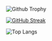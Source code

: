 
![Github Trophy](https://github-profile-trophy.vercel.app/?username=CccrizzZ&theme=juicyfresh&title=MultipleLang,Repo,Commit,Followers,Stars,Issue)

[![GitHub Streak](https://streak-stats.demolab.com/?user=CccrizzZ&mode=weekly&theme=aura)](https://git.io/streak-stats)

![Top Langs](https://github-readme-stats.vercel.app/api/top-langs/?username=CccrizzZ&layout=compact&theme=aura)

